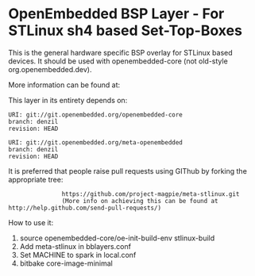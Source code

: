 OpenEmbedded BSP Layer - For STLinux sh4 based Set-Top-Boxes 
============================================================

This is the general hardware specific BSP overlay for STLinux based devices.
It should be used with openembedded-core (not old-style org.openembedded.dev).

More information can be found at:


This layer in its entirety depends on:

    URI: git://git.openembedded.org/openembedded-core
    branch: denzil 
    revision: HEAD

    URI: git://git.openembedded.org/meta-openembedded
    branch: denzil 
    revision: HEAD

It is preferred that people raise pull requests using GIThub by forking the appropriate tree:

                   https://github.com/project-magpie/meta-stlinux.git
                   (More info on achieving this can be found at http://help.github.com/send-pull-requests/)


How to use it:

1. source openembedded-core/oe-init-build-env stlinux-build
2. Add meta-stlinux in bblayers.conf
3.  Set MACHINE to spark in local.conf
4. bitbake core-image-minimal 


